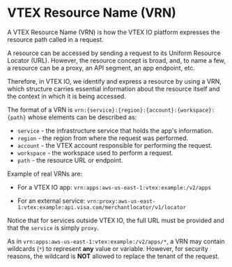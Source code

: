 # VTEX Resource Name (VRN)

A VTEX Resource Name (VRN) is how the VTEX IO platform expresses the resource path called in a request. 

A resource can be accessed by sending a request to its Uniform Resource Locator (URL). However, the resource concept is broad, and, to name a few, a resource can be a proxy, an API segment, an app endpoint, etc. 

Therefore, in VTEX IO, we identify and express a resource by using a VRN, which structure carries essential information about the resource itself and the context in which it is being accessed.

The format of a VRN is `vrn:{service}:{region}:{account}:{workspace}:{path}` whose elements can be described as:

- `service` - the infrastructure service that holds the app's information.
- `region` - the region from where the request was performed.
- `account` - the VTEX account responsible for performing the request.
- `workspace` - the workspace used to perform a request.
- `path` - the resource URL or endpoint.

Example of real VRNs are:

- For a VTEX IO app: `vrn:apps:aws-us-east-1:vtex:example:/v2/apps`

- For an external service: `vrn:proxy:aws-us-east-1:vtex:example:api.visa.com/merchantlocator/v1/locator`

Notice that for services outside VTEX IO, the full URL must be provided and that the `service` is simply `proxy`.

<div class="alert alert-warning">
As in <code>vrn:apps:aws-us-east-1:vtex:example:/v2/apps/*</code>, a VRN may contain wildcards (<code>*</code>) to represent <strong>any</strong> value or variable. However, for security reasons, the wildcard is <strong>NOT</strong> allowed to replace the tenant of the request.
</div>
